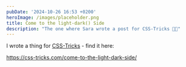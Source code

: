 ```yaml
---
pubDate: '2024-10-26 16:53 +0200'
heroImage: /images/placeholder.png
title: Come to the light-dark() Side
description: "The one where Sara wrote a post for CSS-Tricks 🧡🎉"
---
```

I wrote a thing for [CSS-Tricks](https://css-tricks.com/) - find it here:

https://css-tricks.com/come-to-the-light-dark-side/
